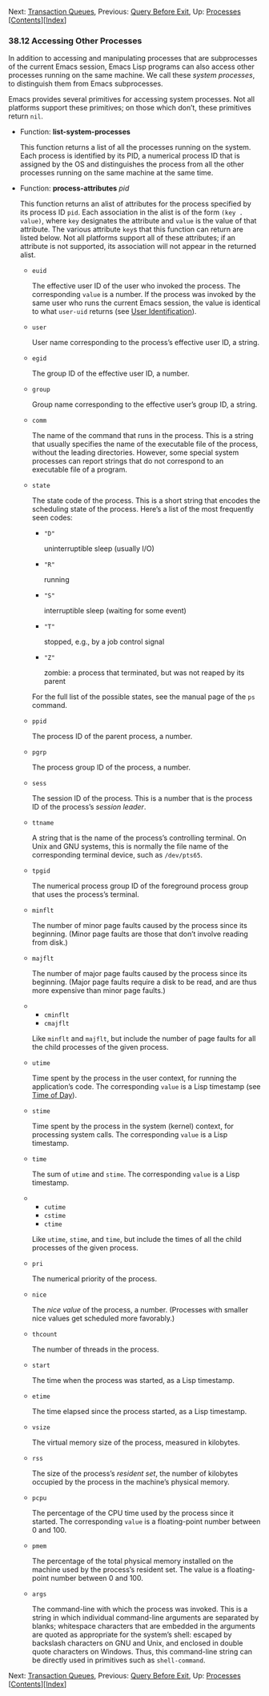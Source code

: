 

Next: [Transaction Queues](Transaction-Queues.html), Previous: [Query Before Exit](Query-Before-Exit.html), Up: [Processes](Processes.html)   \[[Contents](index.html#SEC_Contents "Table of contents")]\[[Index](Index.html "Index")]

### 38.12 Accessing Other Processes

In addition to accessing and manipulating processes that are subprocesses of the current Emacs session, Emacs Lisp programs can also access other processes running on the same machine. We call these *system processes*, to distinguish them from Emacs subprocesses.

Emacs provides several primitives for accessing system processes. Not all platforms support these primitives; on those which don’t, these primitives return `nil`.

*   Function: **list-system-processes**

    This function returns a list of all the processes running on the system. Each process is identified by its PID, a numerical process ID that is assigned by the OS and distinguishes the process from all the other processes running on the same machine at the same time.

<!---->

*   Function: **process-attributes** *pid*

    This function returns an alist of attributes for the process specified by its process ID `pid`. Each association in the alist is of the form `(key . value)`, where `key` designates the attribute and `value` is the value of that attribute. The various attribute `key`s that this function can return are listed below. Not all platforms support all of these attributes; if an attribute is not supported, its association will not appear in the returned alist.

    *   `euid`

        The effective user ID of the user who invoked the process. The corresponding `value` is a number. If the process was invoked by the same user who runs the current Emacs session, the value is identical to what `user-uid` returns (see [User Identification](User-Identification.html)).

    *   `user`

        User name corresponding to the process’s effective user ID, a string.

    *   `egid`

        The group ID of the effective user ID, a number.

    *   `group`

        Group name corresponding to the effective user’s group ID, a string.

    *   `comm`

        The name of the command that runs in the process. This is a string that usually specifies the name of the executable file of the process, without the leading directories. However, some special system processes can report strings that do not correspond to an executable file of a program.

    *   `state`

        The state code of the process. This is a short string that encodes the scheduling state of the process. Here’s a list of the most frequently seen codes:

        *   `"D"`

            uninterruptible sleep (usually I/O)

        *   `"R"`

            running

        *   `"S"`

            interruptible sleep (waiting for some event)

        *   `"T"`

            stopped, e.g., by a job control signal

        *   `"Z"`

            zombie: a process that terminated, but was not reaped by its parent

        For the full list of the possible states, see the manual page of the `ps` command.

    *   `ppid`

        The process ID of the parent process, a number.

    *   `pgrp`

        The process group ID of the process, a number.

    *   `sess`

        The session ID of the process. This is a number that is the process ID of the process’s *session leader*.

    *   `ttname`

        A string that is the name of the process’s controlling terminal. On Unix and GNU systems, this is normally the file name of the corresponding terminal device, such as `/dev/pts65`.

    *   `tpgid`

        The numerical process group ID of the foreground process group that uses the process’s terminal.

    *   `minflt`

        The number of minor page faults caused by the process since its beginning. (Minor page faults are those that don’t involve reading from disk.)

    *   `majflt`

        The number of major page faults caused by the process since its beginning. (Major page faults require a disk to be read, and are thus more expensive than minor page faults.)

    *   *   `cminflt`
        *   `cmajflt`

        Like `minflt` and `majflt`, but include the number of page faults for all the child processes of the given process.

    *   `utime`

        Time spent by the process in the user context, for running the application’s code. The corresponding `value` is a Lisp timestamp (see [Time of Day](Time-of-Day.html)).

    *   `stime`

        Time spent by the process in the system (kernel) context, for processing system calls. The corresponding `value` is a Lisp timestamp.

    *   `time`

        The sum of `utime` and `stime`. The corresponding `value` is a Lisp timestamp.

    *   *   `cutime`
        *   `cstime`
        *   `ctime`

        Like `utime`, `stime`, and `time`, but include the times of all the child processes of the given process.

    *   `pri`

        The numerical priority of the process.

    *   `nice`

        The *nice value* of the process, a number. (Processes with smaller nice values get scheduled more favorably.)

    *   `thcount`

        The number of threads in the process.

    *   `start`

        The time when the process was started, as a Lisp timestamp.

    *   `etime`

        The time elapsed since the process started, as a Lisp timestamp.

    *   `vsize`

        The virtual memory size of the process, measured in kilobytes.

    *   `rss`

        The size of the process’s *resident set*, the number of kilobytes occupied by the process in the machine’s physical memory.

    *   `pcpu`

        The percentage of the CPU time used by the process since it started. The corresponding `value` is a floating-point number between 0 and 100.

    *   `pmem`

        The percentage of the total physical memory installed on the machine used by the process’s resident set. The value is a floating-point number between 0 and 100.

    *   `args`

        The command-line with which the process was invoked. This is a string in which individual command-line arguments are separated by blanks; whitespace characters that are embedded in the arguments are quoted as appropriate for the system’s shell: escaped by backslash characters on GNU and Unix, and enclosed in double quote characters on Windows. Thus, this command-line string can be directly used in primitives such as `shell-command`.

Next: [Transaction Queues](Transaction-Queues.html), Previous: [Query Before Exit](Query-Before-Exit.html), Up: [Processes](Processes.html)   \[[Contents](index.html#SEC_Contents "Table of contents")]\[[Index](Index.html "Index")]
